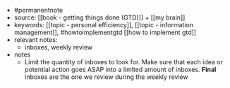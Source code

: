 - #permanentnote
- source: [[book - getting things done (GTD)]] + [[my brain]]
- keywords: [[topic - personal efficiency]], [[topic - information management]], #howtoimplementgtd [[how to implement gtd]]
- relevant notes:
	- inboxes, weekly review
- notes
	- Limit the quantity of inboxes to look for. Make sure that each idea or potential action goes ASAP into a limited amount of inboxes. __Final__ inboxes are the one we review during the weekly review
